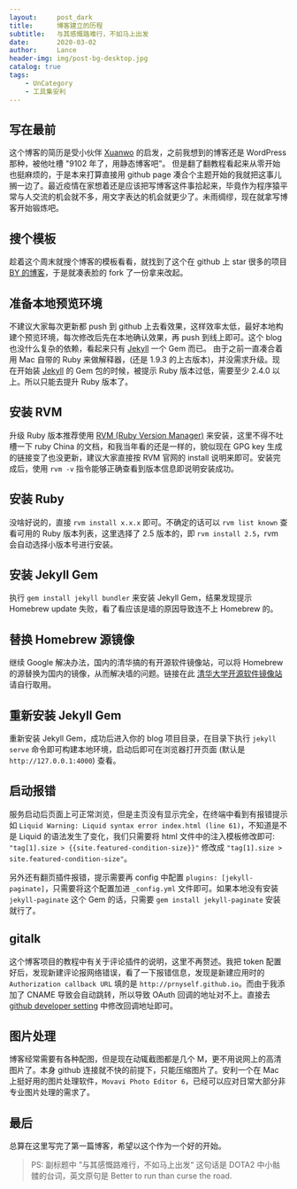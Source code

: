 ```yaml
---
layout:     post_dark
title:      博客建立的历程
subtitle:   与其感慨路难行，不如马上出发
date:       2020-03-02
author:     Lance
header-img: img/post-bg-desktop.jpg
catalog: true
tags:
    - UnCategory
    - 工具集安利
---
```



## 写在最前

这个博客的简历是受小伙伴 [Xuanwo](https://xuanwo.io/) 的启发，之前我想到的博客还是 WordPress 那种，被他吐槽 "9102 年了，用静态博客吧"。
但是翻了翻教程看起来从零开始也挺麻烦的，于是本来打算直接用 github page 凑合个主题开始的我就把这事儿搁一边了。最近疫情在家想着还是应该把写博客这件事拾起来，毕竟作为程序猿平常与人交流的机会就不多，用文字表达的机会就更少了。未雨绸缪，现在就拿写博客开始锻炼吧。

## 搜个模板

趁着这个周末就搜个博客的模板看看，就找到了这个在 github 上 star 很多的项目 [BY 的博客](https://github.com/qiubaiying/qiubaiying.github.io)，于是就凑表脸的 fork 了一份拿来改起。

## 准备本地预览环境

不建议大家每次更新都 push 到 github 上去看效果，这样效率太低，最好本地构建个预览环境，每次修改后先在本地确认效果，再 push 到线上即可。这个 blog 也没什么复杂的依赖，看起来只有 [Jekyll](https://jekyllcn.com/) 一个 Gem 而已。
由于之前一直凑合着用 Mac 自带的 Ruby 来做解释器，(还是 1.9.3 的上古版本)，并没需求升级。现在开始装 [Jekyll](https://jekyllcn.com/) 的 Gem 包的时候，被提示 Ruby 版本过低，需要至少 2.4.0 以上。所以只能去提升 Ruby 版本了。

## 安装 RVM

升级 Ruby 版本推荐使用 [RVM (Ruby Version Manager)](https://rvm.io/rvm/install) 来安装，这里不得不吐槽一下 ruby China 的文档，和我当年看的还是一样的，貌似现在 GPG key 生成的链接变了也没更新，建议大家直接按 RVM 官网的 install 说明来即可。安装完成后，使用 `rvm -v` 指令能够正确查看到版本信息即说明安装成功。

## 安装 Ruby

没啥好说的，直接 `rvm install x.x.x` 即可。不确定的话可以 `rvm list known` 查看可用的 Ruby 版本列表，这里选择了 2.5 版本的，即 `rvm install 2.5`，rvm 会自动选择小版本号进行安装。

## 安装 Jekyll Gem

执行 `gem install jekyll bundler` 来安装 Jekyll Gem，结果发现提示 Homebrew update 失败，看了看应该是墙的原因导致连不上 Homebrew 的。

## 替换 Homebrew 源镜像

继续 Google 解决办法，国内的清华搞的有开源软件镜像站，可以将 Homebrew 的源替换为国内的镜像，从而解决墙的问题。链接在此 [清华大学开源软件镜像站](https://mirrors.tuna.tsinghua.edu.cn/help/homebrew/) 请自行取用。

## 重新安装 Jekyll Gem

重新安装 Jekyll Gem，成功后进入你的 blog 项目目录，在目录下执行 `jekyll serve` 命令即可构建本地环境，启动后即可在浏览器打开页面 (默认是 `http://127.0.0.1:4000`) 查看。

## 启动报错

服务启动后页面上可正常浏览，但是主页没有显示完全，在终端中看到有报错提示如 `Liquid Warning: Liquid syntax error index.html (line 61)`，不知道是不是 Liquid 的语法发生了变化，我们只需要将 html 文件中的注入模板修改即可: `"tag[1].size > {{site.featured-condition-size}}"` 修改成 `"tag[1].size > site.featured-condition-size"`。

另外还有翻页插件报错，提示需要再 config 中配置 `plugins: [jekyll-paginate]`，只需要将这个配置加进 `_config.yml` 文件即可。如果本地没有安装 `jekyll-paginate` 这个 Gem 的话，只需要 `gem install jekyll-paginate` 安装就行了。

## gitalk

这个博客项目的教程中有关于评论插件的说明，这里不再赘述。我把 token 配置好后，发现新建评论报网络错误，看了一下报错信息，发现是新建应用时的 `Authorization callback URL` 填的是 `http://prnyself.github.io`。而由于我添加了 CNAME 导致会自动跳转，所以导致 OAuth 回调的地址对不上。直接去 [github developer setting](https://github.com/settings/developers) 中修改回调地址即可。

## 图片处理

博客经常需要有各种配图，但是现在动辄截图都是几个 M，更不用说网上的高清图片了。本身 github 连接就不快的前提下，只能压缩图片了。安利一个在 Mac 上挺好用的图片处理软件，`Movavi Photo Editor 6`，已经可以应对日常大部分非专业图片处理的需求了。

## 最后

总算在这里写完了第一篇博客，希望以这个作为一个好的开始。

> PS: 副标题中 ”与其感慨路难行，不如马上出发“
这句话是 DOTA2 中小骷髅的台词，英文原句是 Better to run than curse the road.